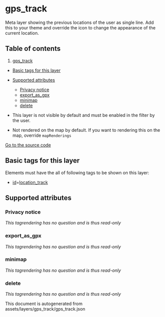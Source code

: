 

 gps_track 
===========





Meta layer showing the previous locations of the user as single line. Add this to your theme and override the icon to change the appearance of the current location.




## Table of contents

1. [gps_track](#gps_track)
  - [Basic tags for this layer](#basic-tags-for-this-layer)
  - [Supported attributes](#supported-attributes)
    + [Privacy notice](#privacy-notice)
    + [export_as_gpx](#export_as_gpx)
    + [minimap](#minimap)
    + [delete](#delete)





  - This layer is not visible by default and must be enabled in the filter by the user. 
  - Not rendered on the map by default. If you want to rendering this on the map, override `mapRenderings`


[Go to the source code](../assets/layers/gps_track/gps_track.json)



 Basic tags for this layer 
---------------------------



Elements must have the all of following tags to be shown on this layer:



  - <a href='https://wiki.openstreetmap.org/wiki/Key:id' target='_blank'>id</a>=<a href='https://wiki.openstreetmap.org/wiki/Tag:id%3Dlocation_track' target='_blank'>location_track</a>




 Supported attributes 
----------------------





### Privacy notice 



_This tagrendering has no question and is thus read-only_





### export_as_gpx 



_This tagrendering has no question and is thus read-only_





### minimap 



_This tagrendering has no question and is thus read-only_





### delete 



_This tagrendering has no question and is thus read-only_

 

This document is autogenerated from assets/layers/gps_track/gps_track.json